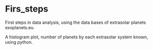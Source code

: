 # Firs_steps

First steps in data analysis, using the data bases of extrasolar planets exoplanets.eu.

A histogram plot, number of planets by each extrasolar system known, using python. 
